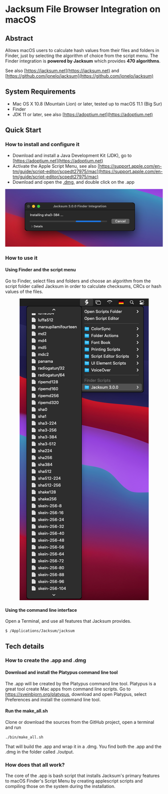 # Jacksum File Browser Integration on macOS

## Abstract

Allows macOS users to calculate hash values from their files and folders in Finder, just by selecting the algorithm of choice from the script menu. The Finder integration is **powered by Jacksum** which provides **470 algorithms**.

See also [https://jacksum.net](https://jacksum.net) and [https://github.com/jonelo/jacksum](https://github.com/jonelo/jacksum)


## System Requirements

- Mac OS X 10.8 (Mountain Lion) or later, tested up to macOS 11.1 (Big Sur)
- Finder
- JDK 11 or later, see also [https://adoptium.net](https://adoptium.net)

## Quick Start

### How to install and configure it

- Download and install a Java Development Kit (JDK), go to [https://adoptium.net](https://adoptium.net)
- Activate the Apple Script Menu, see also [https://support.apple.com/en-tm/guide/script-editor/scpedt27975/mac](https://support.apple.com/en-tm/guide/script-editor/scpedt27975/mac)
- Download and open the [.dmg](https://github.com/jonelo/jacksum-fbi-macos/releases/latest), and double click on the .app

<p align="center">
  <img src="docs/images/Jacksum 3.0.0 FBI on macOS during installation.png" width="629" alt="Jacksum 3.0.0 FBI on macOS during installation">
</p>

### How to use it

#### Using Finder and the script menu

Go to Finder, select files and folders and choose an algorithm from the script folder called Jacksum in order to calculate checksums, CRCs or hash values of the files.

<p align="center">
  <img src="docs/images/Jacksum 3.0.0 at the script menu.png" width="413" alt="Jacksum 3.0.0 at the script menu">
</p>

#### Using the command line interface

Open a Terminal, and use all features that Jacksum provides.

```
$ /Applications/Jacksum/jacksum
```

## Tech details

### How to create the .app and .dmg

#### Download and install the Platypus command line tool

The .app will be created by the Platypus command line tool. Platypus is a great tool create Mac apps from command line scripts.
Go to https://sveinbjorn.org/platypus, download and open Platypus, select Preferences and install the command line tool.

#### Run the make_all.sh

Clone or download the sources from the GitHub project, open a terminal and run
```
./bin/make_all.sh
```
That will build the .app and wrap it in a .dmg. You find both the .app and the .dmg in the folder called ./output. 

### How does that all work?

The core of the .app is bash script that installs Jacksum's primary features to macOS Finder's Script Menu by creating applescript scripts and compiling those on the system during the installation.

